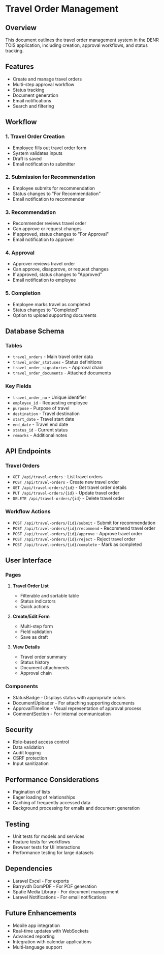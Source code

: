 # Travel Order Management

## Overview
This document outlines the travel order management system in the DENR TOIS application, including creation, approval workflows, and status tracking.

## Features
- Create and manage travel orders
- Multi-step approval workflow
- Status tracking
- Document generation
- Email notifications
- Search and filtering

## Workflow

### 1. Travel Order Creation
- Employee fills out travel order form
- System validates inputs
- Draft is saved
- Email notification to submitter

### 2. Submission for Recommendation
- Employee submits for recommendation
- Status changes to "For Recommendation"
- Email notification to recommender

### 3. Recommendation
- Recommender reviews travel order
- Can approve or request changes
- If approved, status changes to "For Approval"
- Email notification to approver

### 4. Approval
- Approver reviews travel order
- Can approve, disapprove, or request changes
- If approved, status changes to "Approved"
- Email notification to employee

### 5. Completion
- Employee marks travel as completed
- Status changes to "Completed"
- Option to upload supporting documents

## Database Schema

### Tables
- `travel_orders` - Main travel order data
- `travel_order_statuses` - Status definitions
- `travel_order_signatories` - Approval chain
- `travel_order_documents` - Attached documents

### Key Fields
- `travel_order_no` - Unique identifier
- `employee_id` - Requesting employee
- `purpose` - Purpose of travel
- `destination` - Travel destination
- `start_date` - Travel start date
- `end_date` - Travel end date
- `status_id` - Current status
- `remarks` - Additional notes

## API Endpoints

### Travel Orders
- `GET /api/travel-orders` - List travel orders
- `POST /api/travel-orders` - Create new travel order
- `GET /api/travel-orders/{id}` - Get travel order details
- `PUT /api/travel-orders/{id}` - Update travel order
- `DELETE /api/travel-orders/{id}` - Delete travel order

### Workflow Actions
- `POST /api/travel-orders/{id}/submit` - Submit for recommendation
- `POST /api/travel-orders/{id}/recommend` - Recommend travel order
- `POST /api/travel-orders/{id}/approve` - Approve travel order
- `POST /api/travel-orders/{id}/reject` - Reject travel order
- `POST /api/travel-orders/{id}/complete` - Mark as completed

## User Interface

### Pages
1. **Travel Order List**
   - Filterable and sortable table
   - Status indicators
   - Quick actions

2. **Create/Edit Form**
   - Multi-step form
   - Field validation
   - Save as draft

3. **View Details**
   - Travel order summary
   - Status history
   - Document attachments
   - Approval chain

### Components
- StatusBadge - Displays status with appropriate colors
- DocumentUploader - For attaching supporting documents
- ApprovalTimeline - Visual representation of approval process
- CommentSection - For internal communication

## Security
- Role-based access control
- Data validation
- Audit logging
- CSRF protection
- Input sanitization

## Performance Considerations
- Pagination of lists
- Eager loading of relationships
- Caching of frequently accessed data
- Background processing for emails and document generation

## Testing
- Unit tests for models and services
- Feature tests for workflows
- Browser tests for UI interactions
- Performance testing for large datasets

## Dependencies
- Laravel Excel - For exports
- Barryvdh DomPDF - For PDF generation
- Spatie Media Library - For document management
- Laravel Notifications - For email notifications

## Future Enhancements
- Mobile app integration
- Real-time updates with WebSockets
- Advanced reporting
- Integration with calendar applications
- Multi-language support
